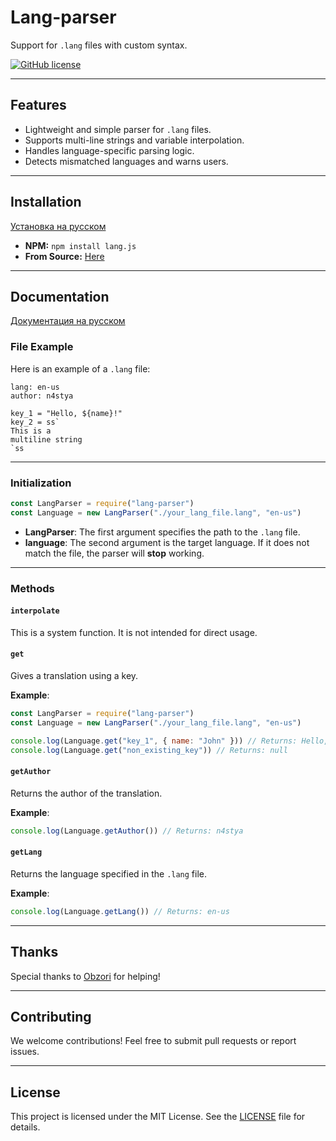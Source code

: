 
# Lang-parser

Support for `.lang` files with custom syntax.

[![GitHub license](https://img.shields.io/badge/license-MIT-blue.svg)](https://raw.githubusercontent.com/rmariuzzo/Lang.js/master/LICENSE)

---

## Features
- Lightweight and simple parser for `.lang` files.
- Supports multi-line strings and variable interpolation.
- Handles language-specific parsing logic.
- Detects mismatched languages and warns users.

---

## Installation
[Установка на русском](docs/ruREADME.md#установка)

- **NPM:** `npm install lang.js`
- **From Source:** [Here](https://github.com/n4stya-p/lang-parser-js)

---

## Documentation
[Документация на русском](docs/ruREADME.md#документация)

### File Example

Here is an example of a `.lang` file:
```
lang: en-us
author: n4stya

key_1 = "Hello, ${name}!"
key_2 = ss`
This is a 
multiline string
`ss
```

---

### Initialization

```js
const LangParser = require("lang-parser")
const Language = new LangParser("./your_lang_file.lang", "en-us")
```

- **LangParser**: The first argument specifies the path to the `.lang` file. 
- **language**: The second argument is the target language. If it does not match the file, the parser will **stop** working.

---

### Methods

#### `interpolate`
This is a system function. It is not intended for direct usage.

#### `get`

Gives a translation using a key.

**Example**:

```js
const LangParser = require("lang-parser")
const Language = new LangParser("./your_lang_file.lang", "en-us")

console.log(Language.get("key_1", { name: "John" })) // Returns: Hello, John!
console.log(Language.get("non_existing_key")) // Returns: null
```

#### `getAuthor`

Returns the author of the translation.

**Example**:

```js
console.log(Language.getAuthor()) // Returns: n4stya
```

#### `getLang`

Returns the language specified in the `.lang` file.

**Example**:

```js
console.log(Language.getLang()) // Returns: en-us
```

---

## Thanks
Special thanks to [Obzori](https://github.com/Obzoriks) for helping!

---

## Contributing

We welcome contributions! Feel free to submit pull requests or report issues.

---

## License
This project is licensed under the MIT License. See the [LICENSE](https://raw.githubusercontent.com/rmariuzzo/Lang.js/master/LICENSE) file for details.
```

